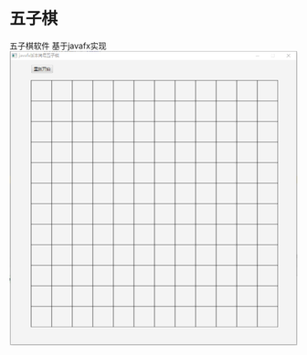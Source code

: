 # 五子棋
五子棋软件
基于javafx实现
![image](https://github.com/xzYuann/WuZhiQi/blob/master/QQ%E6%88%AA%E5%9B%BE20200506171326.png) 
